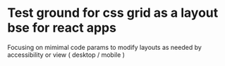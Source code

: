 # Test ground for css grid as a layout bse for react apps

Focusing on mimimal code params to modify layouts as needed by accessibility or view ( desktop / mobile )

